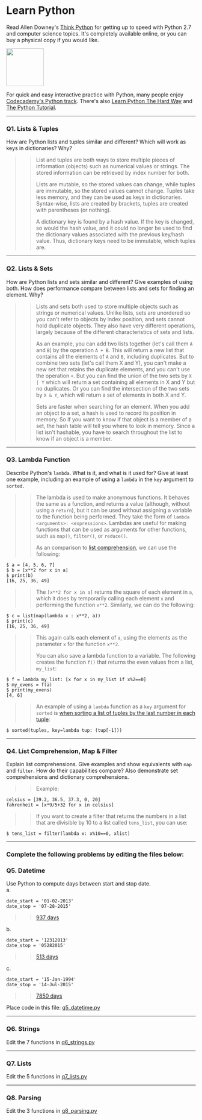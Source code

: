# Learn Python

Read Allen Downey's [Think Python](http://www.greenteapress.com/thinkpython/) for getting up to speed with Python 2.7 and computer science topics. It's completely available online, or you can buy a physical copy if you would like.

<a href="http://www.greenteapress.com/thinkpython/"><img src="img/think_python.png" style="width: 100px;" target="_blank"></a>

For quick and easy interactive practice with Python, many people enjoy [Codecademy's Python track](http://www.codecademy.com/en/tracks/python). There's also [Learn Python The Hard Way](http://learnpythonthehardway.org/book/) and [The Python Tutorial](https://docs.python.org/2/tutorial/).

---

### Q1. Lists &amp; Tuples

How are Python lists and tuples similar and different? Which will work as keys in dictionaries? Why?

>> List and tuples are both ways to store multiple pieces of information (objects) such as numerical values or strings.  The stored information can be retrieved by index number for both.
>>
>> LIsts are mutable, so the stored values can change, while tuples are immutable, so the stored values cannot change.  Tuples take less memory, and they can be used as keys in dictionaries.  Syntax-wise, lists are created by brackets, tuples are created with parentheses (or nothing).
>>
>> A dictionary key is found by a hash value.  If the key is changed, so would the hash value, and it could no longer be used to find the dictionary values associated with the previous key/hash value.  Thus, dictionary keys need to be immutable, which tuples are.

---

### Q2. Lists &amp; Sets

How are Python lists and sets similar and different? Give examples of using both. How does performance compare between lists and sets for finding an element. Why?

>> Lists and sets both used to store multiple objects such as strings or numerical values.  Unlike lists, sets are unordered so you can't refer to objects by index position, and sets cannot hold duplicate objects.  They also have very different operations, largely because of the different characteristics of sets and lists.
>>
>> As an example, you can add two lists together (let's call them `A` and `B`) by the operation `A + B`.  This will return a new list that contains all the elements of `A` and `B`, including duplicates.  But to combine two sets (let's call them X and Y), you can't make a new set that retains the duplicate elements, and you can't use the operation `+`.  But you can find the union of the two sets by `X | Y` which will return a set containing all elements in X and Y but no duplicates.  Or you can find the intersection of the two sets by `X & Y`, which will return a set of elements in both X and Y.
>>
>> Sets are faster when searching for an element.  When you add an object to a set, a hash is used to record its position in memory.  So if you want to know if that object is a member of a set, the hash table will tell you where to look in memory.  Since a list isn't hashable, you have to search throughout the list to know if an object is a member.

---

### Q3. Lambda Function

Describe Python's `lambda`. What is it, and what is it used for? Give at least one example, including an example of using a `lambda` in the `key` argument to `sorted`.

>> The lambda is used to make anonymous functions.  It behaves the same as a function, and returns a value (although, without using a `return`), but it can be used without assigning a variable to the function being performed.  They take the form of `lambda <arguments>: <expressions>`.  Lambdas are useful for making functions that can be used as arguments for other functions, such as `map()`, `filter()`, or `reduce()`.
>>
>> As an comparison to [list comprehension](https://github.com/andrewkruger/dsp/blob/master/05a-python.md#q4-list-comprehension-map--filter), we can use the following:

```
$ a = [4, 5, 6, 7]
$ b = [x**2 for x in a]
$ print(b)
[16, 25, 36, 49]
```

>> The `[x**2 for x in a]` returns the square of each element in `a`, which it does by temporarily calling each element `x` and performing the function `x**2`.  Similarly, we can do the following: 

```
$ c = list(map(lambda x : x**2, a))
$ print(c)
[16, 25, 36, 49]
```

>> This again calls each element of `a`, using the elements as the parameter `x` for the function `x**2`.
>> 
>> You can also save a lambda function to a variable.  The following creates the function `f()` that returns the even values from a list, `my_list`:

```
$ f = lambda my_list: [x for x in my_list if x%2==0]
$ my_evens = f(a)
$ print(my_evens)
[4, 6]
```

>> An example of using a `lambda` function as a `key` argument for `sorted` is [when sorting a list of tuples by the last number in each tuple](https://github.com/andrewkruger/dsp/blob/master/python/q7_lists.py#L73):

```
$ sorted(tuples, key=lambda tup: (tup[-1]))
```


---

### Q4. List Comprehension, Map &amp; Filter

Explain list comprehensions. Give examples and show equivalents with `map` and `filter`. How do their capabilities compare? Also demonstrate set comprehensions and dictionary comprehensions.


>> Example:

```
celsius = [39.2, 36.5, 37.3, 0, 20]
fahrenheit = [x*9/5+32 for x in celsius]
```

>> If you want to create a filter that returns the numbers in a list that are divisible by 10 to a list called `tens_list`, you can use:

```
$ tens_list = filter(lambda x: x%10==0, xlist)
```

---

### Complete the following problems by editing the files below:

### Q5. Datetime
Use Python to compute days between start and stop date.   
a.  

```
date_start = '01-02-2013'    
date_stop = '07-28-2015'
```

>> [937 days](https://github.com/andrewkruger/dsp/blob/master/python/q5_datetime.py#L3)

b.  
```
date_start = '12312013'  
date_stop = '05282015'  
```

>> [513 days](https://github.com/andrewkruger/dsp/blob/master/python/q5_datetime.py#L13)

c.  
```
date_start = '15-Jan-1994'      
date_stop = '14-Jul-2015'  
```

>> [7850 days](https://github.com/andrewkruger/dsp/blob/master/python/q5_datetime.py#L23)

Place code in this file: [q5_datetime.py](python/q5_datetime.py)

---

### Q6. Strings
Edit the 7 functions in [q6_strings.py](python/q6_strings.py)

---

### Q7. Lists
Edit the 5 functions in [q7_lists.py](python/q7_lists.py)

---

### Q8. Parsing
Edit the 3 functions in [q8_parsing.py](python/q8_parsing.py)





